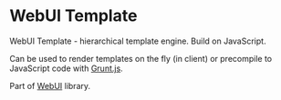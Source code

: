 WebUI Template
========

WebUI Template - hierarchical template engine. Build on JavaScript.

Can be used to render templates on the fly (in client) or precompile to JavaScript code with [Grunt.js](http://gruntjs.com).

Part of [WebUI](https://github.com/webui) library.
